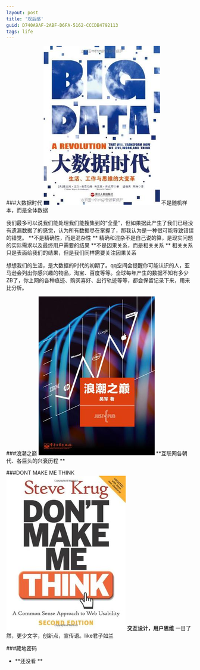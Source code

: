 ```yaml
---
layout: post
title: '观后感'
guid: D740A9AF-2ABF-D6FA-5162-CCCDB4792113
tags: life
---
```



###大数据时代
![data](/media/files/2014/data.jpg)
  不是随机样本，而是全体数据
  
  
  我们最多可以说我们能处理我们能搜集到的“全量”，但如果据此产生了我们已经没有遗漏数据了的感觉，认为所有数据尽在掌握了，那我认为是一种很可能导致错误的错觉。 
**不是精确性，而是混杂性 ** 
  精确和混杂不是自己说的算，是现实问题的实际需求以及最终用户需要的结果
**不是因果关系，而是相关关系 **
  相关关系只是表面给我们的结果，但是我们同样需要关注因果关系

  想想我们的生活，是大数据的时代的初期了。qq空间会提醒你可能认识的人，亚马逊会列出你感兴趣的物品，淘宝、百度等等。全球每年产生的数据不知有多少ZB了，你上网的各种痕迹、购买喜好、出行轨迹等等，都会保留记录下来，用来比分析。


###浪潮之巅
![data](/media/files/2014/langchao.jpg)
**互联网各朝代、各巨头的兴衰历程 **


###DONT MAKE ME THINK
![data](/media/files/2014/think.jpg)
**交互设计，用户思维**
一目了然，更少文字，创新点，宣传语。like君子如兰


###藏地密码
- **还没看 **


